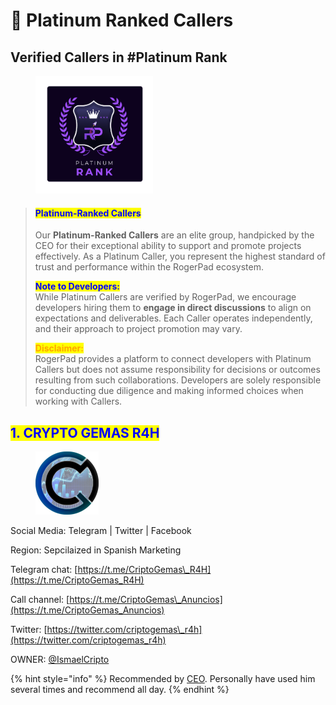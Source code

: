 # 🥈 Platinum Ranked Callers

## Verified Callers in #Platinum Rank

<figure><img src="../../../.gitbook/assets/4 (2).png" alt="" width="188"><figcaption></figcaption></figure>

> #### <mark style="color:blue;">**Platinum-Ranked Callers**</mark>
>
> Our **Platinum-Ranked Callers** are an elite group, handpicked by the CEO for their exceptional ability to support and promote projects effectively. As a Platinum Caller, you represent the highest standard of trust and performance within the RogerPad ecosystem.
>
> <mark style="color:blue;">**Note to Developers:**</mark>\
> While Platinum Callers are verified by RogerPad, we encourage developers hiring them to **engage in direct discussions** to align on expectations and deliverables. Each Caller operates independently, and their approach to project promotion may vary.
>
> <mark style="color:orange;">**Disclaimer:**</mark>\
> RogerPad provides a platform to connect developers with Platinum Callers but does not assume responsibility for decisions or outcomes resulting from such collaborations. Developers are solely responsible for conducting due diligence and making informed choices when working with Callers.

## <mark style="color:blue;">1. CRYPTO GEMAS R4H</mark>

<figure><img src="../../../.gitbook/assets/IMAGE 2025-01-05 120032.jpeg" alt="" width="101"><figcaption></figcaption></figure>

Social Media: Telegram | Twitter | Facebook

Region: Sepcilaized in Spanish Marketing

Telegram chat: [https://t.me/CriptoGemas\_R4H](https://t.me/CriptoGemas_R4H)

Call channel: [https://t.me/CriptoGemas\_Anuncios](https://t.me/CriptoGemas_Anuncios)

Twitter: [https://twitter.com/criptogemas\_r4h](https://twitter.com/criptogemas_r4h)

OWNER: [@IsmaelCripto](https://t.me/IsmaelCripto)

{% hint style="info" %}
Recommended by [CEO](https://t.me/rogerpad).  Personally have used him several times and recommend all day.
{% endhint %}

